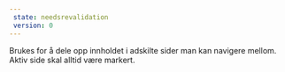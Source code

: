 ```yaml
---
 state: needsrevalidation
 version: 0
---
```

Brukes for å dele opp innholdet i adskilte sider man kan navigere mellom. Aktiv side skal alltid være markert.
